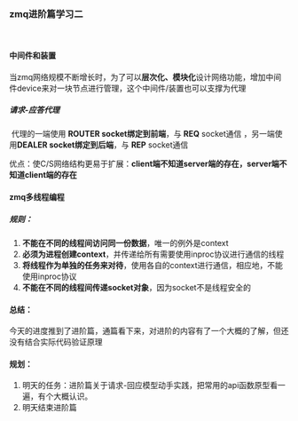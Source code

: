 ### zmq进阶篇学习二

​	

#### 中间件和装置

​	当zmq网络规模不断增长时，为了可以**层次化、模块化**设计网络功能，增加中间件device来对一块节点进行管理，这个中间件/装置也可以支撑为代理



##### 请求-应答代理

​	代理的一端使用 **ROUTER socket绑定到前端**，与 **REQ** socket通信 ，另一端使用**DEALER socket绑定到后端**，与 **REP** socket通信

​	优点：使C/S网络结构更易于扩展：**client端不知道server端的存在，server端不知道client端的存在**



#### zmq多线程编程

##### 规则：

1. **不能在不同的线程间访问同一份数据**，唯一的例外是context
2. **必须为进程创建context**，并传递给所有需要使用inproc协议进行通信的线程
3. **将线程作为单独的任务来对待**，使用各自的context进行通信，相应地，不能使用inproc协议
4. **不能在不同的线程间传递socket对象**，因为socket不是线程安全的 



#### 总结：	

​	今天的进度推到了进阶篇，通篇看下来，对进阶的内容有了一个大概的了解，但还没有结合实际代码验证原理



#### 规划：

1. 明天的任务：进阶篇关于请求-回应模型动手实践，把常用的api函数原型看一遍，有个大概认识。
2. 明天结束进阶篇